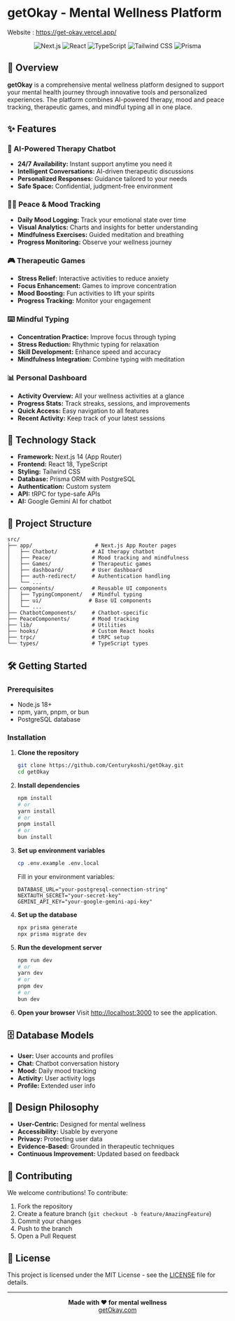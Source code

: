 # getOkay - Mental Wellness Platform

Website : https://get-okay.vercel.app/

<div align="center">
  <img src="https://img.shields.io/badge/Next.js-14.0-black" alt="Next.js" />
  <img src="https://img.shields.io/badge/React-18.0-blue" alt="React" />
  <img src="https://img.shields.io/badge/TypeScript-5.0-blue" alt="TypeScript" />
  <img src="https://img.shields.io/badge/Tailwind%20CSS-3.0-38B2AC" alt="Tailwind CSS" />
  <img src="https://img.shields.io/badge/Prisma-5.0-2D3748" alt="Prisma" />
</div>

## 🌟 Overview

**getOkay** is a comprehensive mental wellness platform designed to support your mental health journey through innovative tools and personalized experiences. The platform combines AI-powered therapy, mood and peace tracking, therapeutic games, and mindful typing all in one place.

## ✨ Features

### 🤖 AI-Powered Therapy Chatbot
- **24/7 Availability:** Instant support anytime you need it
- **Intelligent Conversations:** AI-driven therapeutic discussions
- **Personalized Responses:** Guidance tailored to your needs
- **Safe Space:** Confidential, judgment-free environment

### 🧘‍♀️ Peace & Mood Tracking
- **Daily Mood Logging:** Track your emotional state over time
- **Visual Analytics:** Charts and insights for better understanding
- **Mindfulness Exercises:** Guided meditation and breathing
- **Progress Monitoring:** Observe your wellness journey

### 🎮 Therapeutic Games
- **Stress Relief:** Interactive activities to reduce anxiety
- **Focus Enhancement:** Games to improve concentration
- **Mood Boosting:** Fun activities to lift your spirits
- **Progress Tracking:** Monitor your engagement

### ⌨️ Mindful Typing
- **Concentration Practice:** Improve focus through typing
- **Stress Reduction:** Rhythmic typing for relaxation
- **Skill Development:** Enhance speed and accuracy
- **Mindfulness Integration:** Combine typing with meditation

### 📊 Personal Dashboard
- **Activity Overview:** All your wellness activities at a glance
- **Progress Stats:** Track streaks, sessions, and improvements
- **Quick Access:** Easy navigation to all features
- **Recent Activity:** Keep track of your latest sessions

## 🚀 Technology Stack

- **Framework:** Next.js 14 (App Router)
- **Frontend:** React 18, TypeScript
- **Styling:** Tailwind CSS
- **Database:** Prisma ORM with PostgreSQL
- **Authentication:** Custom system
- **API:** tRPC for type-safe APIs
- **AI:** Google Gemini AI for chatbot

## 📱 Project Structure

```
src/
├── app/                    # Next.js App Router pages
│   ├── Chatbot/           # AI therapy chatbot
│   ├── Peace/             # Mood tracking and mindfulness
│   ├── Games/             # Therapeutic games
│   ├── dashboard/         # User dashboard
│   ├── auth-redirect/     # Authentication handling
│   └── ...
├── components/            # Reusable UI components
│   ├── TypingComponent/   # Mindful typing
│   ├── ui/               # Base UI components
│   └── ...
├── ChatbotComponents/     # Chatbot-specific
├── PeaceComponents/       # Mood tracking
├── lib/                   # Utilities
├── hooks/                 # Custom React hooks
├── trpc/                  # tRPC setup
└── types/                 # TypeScript types
```

## 🛠️ Getting Started

### Prerequisites

- Node.js 18+
- npm, yarn, pnpm, or bun
- PostgreSQL database

### Installation

1. **Clone the repository**
   ```bash
   git clone https://github.com/Centurykoshi/getOkay.git
   cd getOkay
   ```

2. **Install dependencies**
   ```bash
   npm install
   # or
   yarn install
   # or
   pnpm install
   # or
   bun install
   ```

3. **Set up environment variables**
   ```bash
   cp .env.example .env.local
   ```
   Fill in your environment variables:
   ```env
   DATABASE_URL="your-postgresql-connection-string"
   NEXTAUTH_SECRET="your-secret-key"
   GEMINI_API_KEY="your-google-gemini-api-key"
   ```

4. **Set up the database**
   ```bash
   npx prisma generate
   npx prisma migrate dev
   ```

5. **Run the development server**
   ```bash
   npm run dev
   # or
   yarn dev
   # or
   pnpm dev
   # or
   bun dev
   ```

6. **Open your browser**
   Visit [http://localhost:3000](http://localhost:3000) to see the application.

## 🗄️ Database Models

- **User:** User accounts and profiles
- **Chat:** Chatbot conversation history
- **Mood:** Daily mood tracking
- **Activity:** User activity logs
- **Profile:** Extended user info

## 🎨 Design Philosophy

- **User-Centric:** Designed for mental wellness
- **Accessibility:** Usable by everyone
- **Privacy:** Protecting user data
- **Evidence-Based:** Grounded in therapeutic techniques
- **Continuous Improvement:** Updated based on feedback

## 🤝 Contributing

We welcome contributions! To contribute:
1. Fork the repository
2. Create a feature branch (`git checkout -b feature/AmazingFeature`)
3. Commit your changes
4. Push to the branch
5. Open a Pull Request

## 📄 License

This project is licensed under the MIT License - see the [LICENSE](LICENSE) file for details.

---

<div align="center">
  <strong>Made with ❤️ for mental wellness</strong>
  <br />
  <a href="https://getokay.com">getOkay.com</a>
</div>
